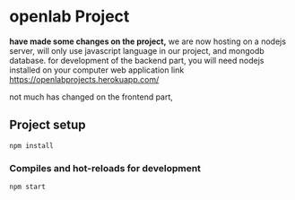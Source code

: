 # openlab Project

**have made some changes on the project,**
we are now hosting on a nodejs server, will only use javascript language in our project, and mongodb database.
for development of the backend part, you will need nodejs installed on your computer
web application link https://openlabprojects.herokuapp.com/

not much has changed on the frontend part,
## Project setup
```
npm install
```

### Compiles and hot-reloads for development
```
npm start
```

